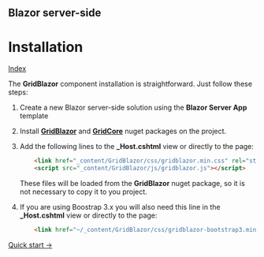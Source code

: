 ## Blazor server-side

# Installation

[Index](Documentation.md)

The **GridBlazor** component installation is straightforward. Just follow these steps:

1. Create a new Blazor server-side solution using the **Blazor Server App** template

2. Install [**GridBlazor**](http://nuget.org/packages/GridBlazor/) and [**GridCore**](http://nuget.org/packages/GridCore/) nuget packages on the project.

3. Add the following lines to the **_Host.cshtml** view or directly to the page:
    ```html
        <link href="_content/GridBlazor/css/gridblazor.min.css" rel="stylesheet" />
        <script src="_content/GridBlazor/js/gridblazor.js"></script>
    ```
    These files will be loaded from the **GridBlazor** nuget package, so it is not necessary to copy it to you project.
 
4. If you are using Boostrap 3.x you will also need this line in the **_Host.cshtml** view or directly to the page:
    ```html
        <link href="~/_content/GridBlazor/css/gridblazor-bootstrap3.min.css" rel="stylesheet" />
     ```
 
[Quick start ->](Quick_start.md)